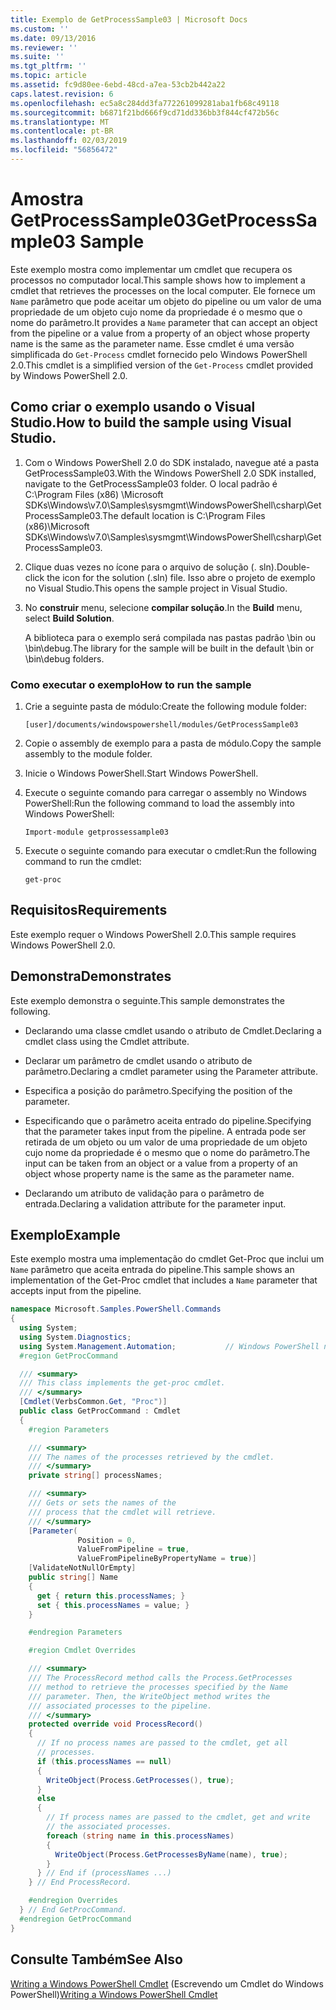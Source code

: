 ```yaml
---
title: Exemplo de GetProcessSample03 | Microsoft Docs
ms.custom: ''
ms.date: 09/13/2016
ms.reviewer: ''
ms.suite: ''
ms.tgt_pltfrm: ''
ms.topic: article
ms.assetid: fc9d80ee-6ebd-48cd-a7ea-53cb2b442a22
caps.latest.revision: 6
ms.openlocfilehash: ec5a8c284dd3fa772261099281aba1fb68c49118
ms.sourcegitcommit: b6871f21bd666f9cd71dd336bb3f844cf472b56c
ms.translationtype: MT
ms.contentlocale: pt-BR
ms.lasthandoff: 02/03/2019
ms.locfileid: "56856472"
---
```

# <a name="getprocesssample03-sample"></a><span data-ttu-id="fa11d-102">Amostra GetProcessSample03</span><span class="sxs-lookup"><span data-stu-id="fa11d-102">GetProcessSample03 Sample</span></span>

<span data-ttu-id="fa11d-103">Este exemplo mostra como implementar um cmdlet que recupera os processos no computador local.</span><span class="sxs-lookup"><span data-stu-id="fa11d-103">This sample shows how to implement a cmdlet that retrieves the processes on the local computer.</span></span> <span data-ttu-id="fa11d-104">Ele fornece um `Name` parâmetro que pode aceitar um objeto do pipeline ou um valor de uma propriedade de um objeto cujo nome da propriedade é o mesmo que o nome do parâmetro.</span><span class="sxs-lookup"><span data-stu-id="fa11d-104">It provides a `Name` parameter that can accept an object from the pipeline or a value from a property of an object whose property name is the same as the parameter name.</span></span> <span data-ttu-id="fa11d-105">Esse cmdlet é uma versão simplificada do `Get-Process` cmdlet fornecido pelo Windows PowerShell 2.0.</span><span class="sxs-lookup"><span data-stu-id="fa11d-105">This cmdlet is a simplified version of the `Get-Process` cmdlet provided by Windows PowerShell 2.0.</span></span>

## <a name="how-to-build-the-sample-using-visual-studio"></a><span data-ttu-id="fa11d-106">Como criar o exemplo usando o Visual Studio.</span><span class="sxs-lookup"><span data-stu-id="fa11d-106">How to build the sample using Visual Studio.</span></span>

1. <span data-ttu-id="fa11d-107">Com o Windows PowerShell 2.0 do SDK instalado, navegue até a pasta GetProcessSample03.</span><span class="sxs-lookup"><span data-stu-id="fa11d-107">With the Windows PowerShell 2.0 SDK installed, navigate to the GetProcessSample03 folder.</span></span> <span data-ttu-id="fa11d-108">O local padrão é C:\Program Files (x86) \Microsoft SDKs\Windows\v7.0\Samples\sysmgmt\WindowsPowerShell\csharp\GetProcessSample03.</span><span class="sxs-lookup"><span data-stu-id="fa11d-108">The default location is C:\Program Files (x86)\Microsoft SDKs\Windows\v7.0\Samples\sysmgmt\WindowsPowerShell\csharp\GetProcessSample03.</span></span>

2. <span data-ttu-id="fa11d-109">Clique duas vezes no ícone para o arquivo de solução (. sln).</span><span class="sxs-lookup"><span data-stu-id="fa11d-109">Double-click the icon for the solution (.sln) file.</span></span> <span data-ttu-id="fa11d-110">Isso abre o projeto de exemplo no Visual Studio.</span><span class="sxs-lookup"><span data-stu-id="fa11d-110">This opens the sample project in Visual Studio.</span></span>

3. <span data-ttu-id="fa11d-111">No **construir** menu, selecione **compilar solução**.</span><span class="sxs-lookup"><span data-stu-id="fa11d-111">In the **Build** menu, select **Build Solution**.</span></span>

    <span data-ttu-id="fa11d-112">A biblioteca para o exemplo será compilada nas pastas padrão \bin ou \bin\debug.</span><span class="sxs-lookup"><span data-stu-id="fa11d-112">The library for the sample will be built in the default \bin or \bin\debug folders.</span></span>

### <a name="how-to-run-the-sample"></a><span data-ttu-id="fa11d-113">Como executar o exemplo</span><span class="sxs-lookup"><span data-stu-id="fa11d-113">How to run the sample</span></span>

1. <span data-ttu-id="fa11d-114">Crie a seguinte pasta de módulo:</span><span class="sxs-lookup"><span data-stu-id="fa11d-114">Create the following module folder:</span></span>

    `[user]/documents/windowspowershell/modules/GetProcessSample03`

2. <span data-ttu-id="fa11d-115">Copie o assembly de exemplo para a pasta de módulo.</span><span class="sxs-lookup"><span data-stu-id="fa11d-115">Copy the sample assembly to the module folder.</span></span>

3. <span data-ttu-id="fa11d-116">Inicie o Windows PowerShell.</span><span class="sxs-lookup"><span data-stu-id="fa11d-116">Start Windows PowerShell.</span></span>

4. <span data-ttu-id="fa11d-117">Execute o seguinte comando para carregar o assembly no Windows PowerShell:</span><span class="sxs-lookup"><span data-stu-id="fa11d-117">Run the following command to load the assembly into Windows PowerShell:</span></span>

    `Import-module getprossessample03`

5. <span data-ttu-id="fa11d-118">Execute o seguinte comando para executar o cmdlet:</span><span class="sxs-lookup"><span data-stu-id="fa11d-118">Run the following command to run the cmdlet:</span></span>

    `get-proc`

## <a name="requirements"></a><span data-ttu-id="fa11d-119">Requisitos</span><span class="sxs-lookup"><span data-stu-id="fa11d-119">Requirements</span></span>

<span data-ttu-id="fa11d-120">Este exemplo requer o Windows PowerShell 2.0.</span><span class="sxs-lookup"><span data-stu-id="fa11d-120">This sample requires Windows PowerShell 2.0.</span></span>

## <a name="demonstrates"></a><span data-ttu-id="fa11d-121">Demonstra</span><span class="sxs-lookup"><span data-stu-id="fa11d-121">Demonstrates</span></span>

<span data-ttu-id="fa11d-122">Este exemplo demonstra o seguinte.</span><span class="sxs-lookup"><span data-stu-id="fa11d-122">This sample demonstrates the following.</span></span>

- <span data-ttu-id="fa11d-123">Declarando uma classe cmdlet usando o atributo de Cmdlet.</span><span class="sxs-lookup"><span data-stu-id="fa11d-123">Declaring a cmdlet class using the Cmdlet attribute.</span></span>

- <span data-ttu-id="fa11d-124">Declarar um parâmetro de cmdlet usando o atributo de parâmetro.</span><span class="sxs-lookup"><span data-stu-id="fa11d-124">Declaring a cmdlet parameter using the Parameter attribute.</span></span>

- <span data-ttu-id="fa11d-125">Especifica a posição do parâmetro.</span><span class="sxs-lookup"><span data-stu-id="fa11d-125">Specifying the position of the parameter.</span></span>

- <span data-ttu-id="fa11d-126">Especificando que o parâmetro aceita entrado do pipeline.</span><span class="sxs-lookup"><span data-stu-id="fa11d-126">Specifying that the parameter takes input from the pipeline.</span></span> <span data-ttu-id="fa11d-127">A entrada pode ser retirada de um objeto ou um valor de uma propriedade de um objeto cujo nome da propriedade é o mesmo que o nome do parâmetro.</span><span class="sxs-lookup"><span data-stu-id="fa11d-127">The input can be taken from an object or a value from a property of an object whose property name is the same as the parameter name.</span></span>

- <span data-ttu-id="fa11d-128">Declarando um atributo de validação para o parâmetro de entrada.</span><span class="sxs-lookup"><span data-stu-id="fa11d-128">Declaring a validation attribute for the parameter input.</span></span>

## <a name="example"></a><span data-ttu-id="fa11d-129">Exemplo</span><span class="sxs-lookup"><span data-stu-id="fa11d-129">Example</span></span>

<span data-ttu-id="fa11d-130">Este exemplo mostra uma implementação do cmdlet Get-Proc que inclui um `Name` parâmetro que aceita entrada do pipeline.</span><span class="sxs-lookup"><span data-stu-id="fa11d-130">This sample shows an implementation of the Get-Proc cmdlet that includes a `Name` parameter that accepts input from the pipeline.</span></span>

```csharp
namespace Microsoft.Samples.PowerShell.Commands
{
  using System;
  using System.Diagnostics;
  using System.Management.Automation;           // Windows PowerShell namespace
  #region GetProcCommand

  /// <summary>
  /// This class implements the get-proc cmdlet.
  /// </summary>
  [Cmdlet(VerbsCommon.Get, "Proc")]
  public class GetProcCommand : Cmdlet
  {
    #region Parameters

    /// <summary>
    /// The names of the processes retrieved by the cmdlet.
    /// </summary>
    private string[] processNames;

    /// <summary>
    /// Gets or sets the names of the
    /// process that the cmdlet will retrieve.
    /// </summary>
    [Parameter(
               Position = 0,
               ValueFromPipeline = true,
               ValueFromPipelineByPropertyName = true)]
    [ValidateNotNullOrEmpty]
    public string[] Name
    {
      get { return this.processNames; }
      set { this.processNames = value; }
    }

    #endregion Parameters

    #region Cmdlet Overrides

    /// <summary>
    /// The ProcessRecord method calls the Process.GetProcesses
    /// method to retrieve the processes specified by the Name
    /// parameter. Then, the WriteObject method writes the
    /// associated processes to the pipeline.
    /// </summary>
    protected override void ProcessRecord()
    {
      // If no process names are passed to the cmdlet, get all
      // processes.
      if (this.processNames == null)
      {
        WriteObject(Process.GetProcesses(), true);
      }
      else
      {
        // If process names are passed to the cmdlet, get and write
        // the associated processes.
        foreach (string name in this.processNames)
        {
          WriteObject(Process.GetProcessesByName(name), true);
        }
      } // End if (processNames ...)
    } // End ProcessRecord.

    #endregion Overrides
  } // End GetProcCommand.
  #endregion GetProcCommand
}
```

## <a name="see-also"></a><span data-ttu-id="fa11d-131">Consulte Também</span><span class="sxs-lookup"><span data-stu-id="fa11d-131">See Also</span></span>

<span data-ttu-id="fa11d-132">[Writing a Windows PowerShell Cmdlet](./writing-a-windows-powershell-cmdlet.md) (Escrevendo um Cmdlet do Windows PowerShell)</span><span class="sxs-lookup"><span data-stu-id="fa11d-132">[Writing a Windows PowerShell Cmdlet](./writing-a-windows-powershell-cmdlet.md)</span></span>
